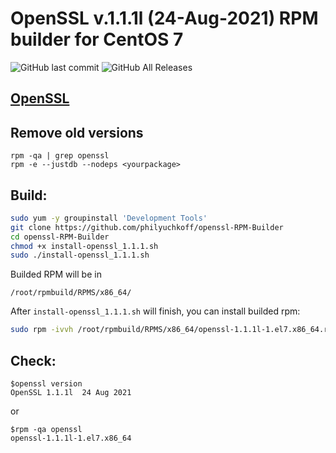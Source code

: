 # OpenSSL v.1.1.1l (24-Aug-2021) RPM builder for CentOS 7
![GitHub last commit](https://img.shields.io/github/last-commit/philyuchkoff/openssl-RPM-Builder?style=for-the-badge)
![GitHub All Releases](https://img.shields.io/github/downloads/philyuchkoff/openssl-RPM-Builder/total?style=for-the-badge)

## [OpenSSL](https://www.openssl.org/)

## Remove old versions
````
rpm -qa | grep openssl
rpm -e --justdb --nodeps <yourpackage>
````

## Build:

```bash
sudo yum -y groupinstall 'Development Tools'
git clone https://github.com/philyuchkoff/openssl-RPM-Builder
cd openssl-RPM-Builder
chmod +x install-openssl_1.1.1.sh 
sudo ./install-openssl_1.1.1.sh
 ```
    
Builded RPM will be in

    /root/rpmbuild/RPMS/x86_64/
    
After `install-openssl_1.1.1.sh` will finish, you can install builded rpm:

```bash
sudo rpm -ivvh /root/rpmbuild/RPMS/x86_64/openssl-1.1.1l-1.el7.x86_64.rpm --nodeps
 ```   
## Check:

    $openssl version
    OpenSSL 1.1.1l  24 Aug 2021
or

    $rpm -qa openssl
    openssl-1.1.1l-1.el7.x86_64
  
